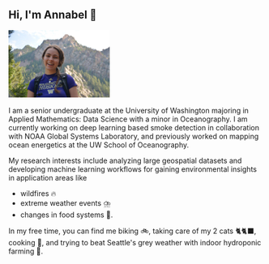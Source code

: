 ## Hi, I'm Annabel 👋
<img src="eldoradoCanyonn.jpeg" width="200" />

I am a senior undergraduate at the University of Washington majoring in Applied Mathematics: Data Science with a minor in Oceanography. I am currently working on deep learning based smoke detection in collaboration with NOAA Global Systems Laboratory, and previously worked on mapping ocean energetics at the UW School of Oceanography. 

My research interests include analyzing large geospatial datasets and developing machine learning workflows for gaining environmental insights in application areas like 
- wildfires 🔥
- extreme weather events ⛈️
- changes in food systems 🌾.

In my free time, you can find me biking 🚲, taking care of my 2 cats 🐈🐈‍⬛, cooking 🥘, and trying to beat Seattle's grey weather with indoor hydroponic farming 🌱.


<!--
🔥💧🥣
**annabelwade/annabelwade** is a ✨ _special_ ✨ repository because its `README.md` (this file) appears on your GitHub profile.

Here are some ideas to get you started:

- 🔭 I’m currently working on ...
- 🌱 I’m currently learning ...
- 👯 I’m looking to collaborate on ...
- 🤔 I’m looking for help with ...
- 💬 Ask me about ...
- 📫 How to reach me: ...
- 😄 Pronouns: ...
- ⚡ Fun fact: ...
-->
